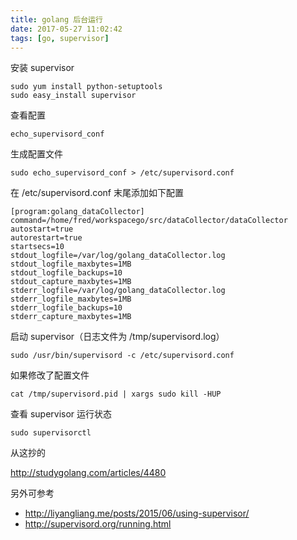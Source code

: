 ```yaml
---
title: golang 后台运行
date: 2017-05-27 11:02:42
tags: [go, supervisor]
---
```



<!--more-->

安装 supervisor


```
sudo yum install python-setuptools
sudo easy_install supervisor
```


查看配置

```
echo_supervisord_conf
```

生成配置文件

```
sudo echo_supervisord_conf > /etc/supervisord.conf
```

在 /etc/supervisord.conf 末尾添加如下配置


```
[program:golang_dataCollector]
command=/home/fred/workspacego/src/dataCollector/dataCollector
autostart=true
autorestart=true
startsecs=10
stdout_logfile=/var/log/golang_dataCollector.log
stdout_logfile_maxbytes=1MB
stdout_logfile_backups=10
stdout_capture_maxbytes=1MB
stderr_logfile=/var/log/golang_dataCollector.log
stderr_logfile_maxbytes=1MB
stderr_logfile_backups=10
stderr_capture_maxbytes=1MB
```


启动 supervisor（日志文件为 /tmp/supervisord.log）


`sudo /usr/bin/supervisord -c /etc/supervisord.conf`


如果修改了配置文件

`cat /tmp/supervisord.pid | xargs sudo kill -HUP`

查看 supervisor 运行状态

`sudo supervisorctl`


从这抄的

<http://studygolang.com/articles/4480>


另外可参考

* <http://liyangliang.me/posts/2015/06/using-supervisor/>
* <http://supervisord.org/running.html>